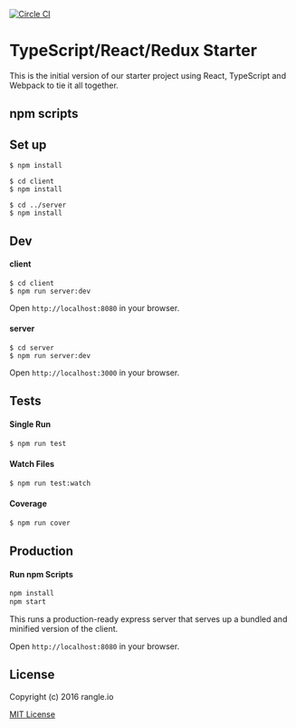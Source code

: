 [![Circle CI](https://circleci.com/gh/rangle/typescript-react-redux-starter.svg?style=svg)](https://circleci.com/gh/rangle/typescript-react-redux-starter)

# TypeScript/React/Redux Starter

This is the initial version of our starter project using React, TypeScript and Webpack to tie it all together.

## npm scripts

Set up
--------------------
```
$ npm install

$ cd client
$ npm install

$ cd ../server
$ npm install
```

Dev
--------------------
#### client
```
$ cd client
$ npm run server:dev
```
Open `http://localhost:8080` in your browser.

#### server
```
$ cd server
$ npm run server:dev
```
Open `http://localhost:3000` in your browser.


Tests
------------------
#### Single Run
```bash
$ npm run test
```

#### Watch Files
```bash
$ npm run test:watch
```

#### Coverage
```bash
$ npm run cover
```


Production
-----------------------
#### Run npm Scripts
```bash
npm install
npm start
```

This runs a production-ready express server that serves up a bundled and
minified version of the client.

Open `http://localhost:8080` in your browser.


License
-----------------------
Copyright (c) 2016 rangle.io

[MIT License][MIT]

[MIT]: ./LICENSE "Mit License"
